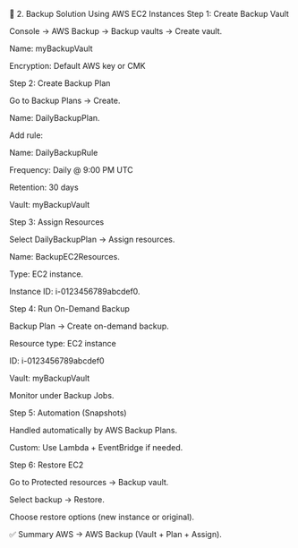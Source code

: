 🔹 2. Backup Solution Using AWS EC2 Instances
Step 1: Create Backup Vault

Console → AWS Backup → Backup vaults → Create vault.

Name: myBackupVault

Encryption: Default AWS key or CMK

Step 2: Create Backup Plan

Go to Backup Plans → Create.

Name: DailyBackupPlan.

Add rule:

Name: DailyBackupRule

Frequency: Daily @ 9:00 PM UTC

Retention: 30 days

Vault: myBackupVault

Step 3: Assign Resources

Select DailyBackupPlan → Assign resources.

Name: BackupEC2Resources.

Type: EC2 instance.

Instance ID: i-0123456789abcdef0.

Step 4: Run On-Demand Backup

Backup Plan → Create on-demand backup.

Resource type: EC2 instance

ID: i-0123456789abcdef0

Vault: myBackupVault

Monitor under Backup Jobs.

Step 5: Automation (Snapshots)

Handled automatically by AWS Backup Plans.

Custom: Use Lambda + EventBridge if needed.

Step 6: Restore EC2

Go to Protected resources → Backup vault.

Select backup → Restore.

Choose restore options (new instance or original).



✅ Summary
AWS → AWS Backup (Vault + Plan + Assign).
